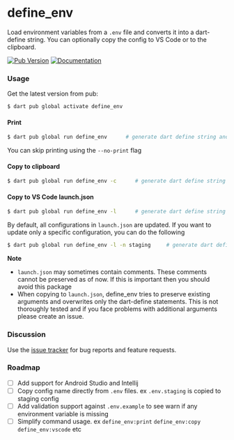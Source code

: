 define_env
======

Load environment variables from a `.env` file and converts it into a dart-define string. You can
optionally copy the config to VS Code or to the clipboard.

[![Pub Version][pub-badge]][pub]
[![Documentation][dartdocs-badge]][dartdocs]

[pub-badge]: https://img.shields.io/pub/v/define_env.svg

[pub]: https://pub.dartlang.org/packages/define_env

[dartdocs-badge]: https://img.shields.io/badge/dartdocs-reference-blue.svg

[dartdocs]: http://www.dartdocs.org/documentation/define_env/latest

### Usage

Get the latest version from pub:

```sh
$ dart pub global activate define_env
```

#### Print

```sh
$ dart pub global run define_env      # generate dart define string and print it to stdout
```

You can skip printing using the `--no-print` flag

#### Copy to clipboard

```sh
$ dart pub global run define_env -c      # generate dart define string and copy to clipboard 
```

#### Copy to VS Code launch.json

```sh
$ dart pub global run define_env -l      # generate dart define string and copy it to launch.json
```

By default, all configurations in `launch.json` are updated. If you want to update only a specific
configuration, you can do the following

```sh
$ dart pub global run define_env -l -n staging     # generate dart define string and copy it to "staging" configuration in launch.json
```

**Note**

- `launch.json` may sometimes contain comments. These comments cannot be preserved as of now. If
  this is important then you should avoid this package
- When copying to `launch.json`, define_env tries to preserve existing arguments and overwrites only
  the dart-define statements. This is not thoroughly tested and if you face problems with additional
  arguments please create an issue.

### Discussion

Use the [issue tracker][tracker] for bug reports and feature requests.

[tracker]: https://github.com/ibrahim-mubarak/define_env/issues

### Roadmap

- [ ] Add support for Android Studio and Intellij
- [ ] Copy config name directly from `.env` files. ex `.env.staging` is copied to staging config
- [ ] Add validation support against `.env.example` to see warn if any environment variable is missing
- [ ] Simplify command usage. ex `define_env:print` `define_env:copy` `define_env:vscode` etc
